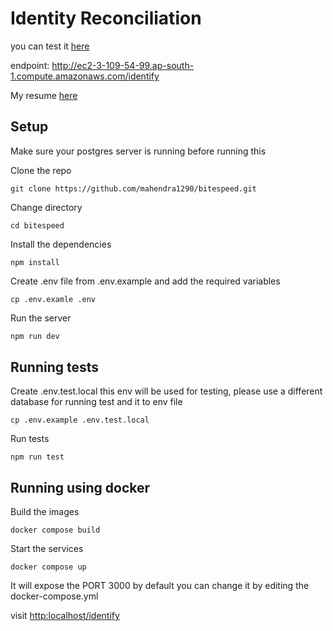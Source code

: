 # Identity Reconciliation

you can test it [here](http://ec2-3-109-54-99.ap-south-1.compute.amazonaws.com/identify)

endpoint: <http://ec2-3-109-54-99.ap-south-1.compute.amazonaws.com/identify>

My resume [here](https://drive.google.com/file/d/1p5Uw9JBF9qozrO-1XmVb996YtVuO3KrF/view?usp=sharing)

## Setup

Make sure your postgres server is running before running this

Clone the repo

```(bash)
git clone https://github.com/mahendra1290/bitespeed.git
```

Change directory

```(bash)
cd bitespeed
```

Install the dependencies

```(bash)
npm install
```

Create .env file from .env.example and add the required variables

```(bash)
cp .env.examle .env
```

Run the server

```bash
npm run dev
```

## Running tests

Create .env.test.local this env will be used for testing, please use a different database for running test and it to env file

```(bash)
cp .env.example .env.test.local
```

Run tests

```(bash)
npm run test
```

## Running using docker

Build the images

```(bash)
docker compose build
```

Start the services

```(bash)
docker compose up
```

It will expose the PORT 3000 by default you can change it by editing the docker-compose.yml

visit <http:localhost/identify>
